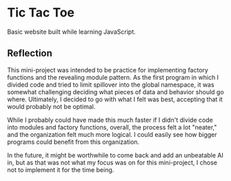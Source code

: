 # Tic Tac Toe
Basic website built while learning JavaScript.

## Reflection
This mini-project was intended to be practice for implementing factory functions and the revealing module pattern.
As the first program in which I divided code and tried to limit spillover into the global namespace, it was somewhat
challenging deciding what pieces of data and behavior should go where. Ultimately, I decided to go with what I felt
was best, accepting that it would probably not be optimal.

While I probably could have made this much faster if I didn't divide code into modules and factory functions, overall,
the process felt a lot "neater," and the organization felt much more logical. I could easily see how bigger programs
could benefit from this organization.

In the future, it might be worthwhile to come back and add an unbeatable AI in, but as that was not what my focus was
on for this mini-project, I chose not to implement it for the time being.
